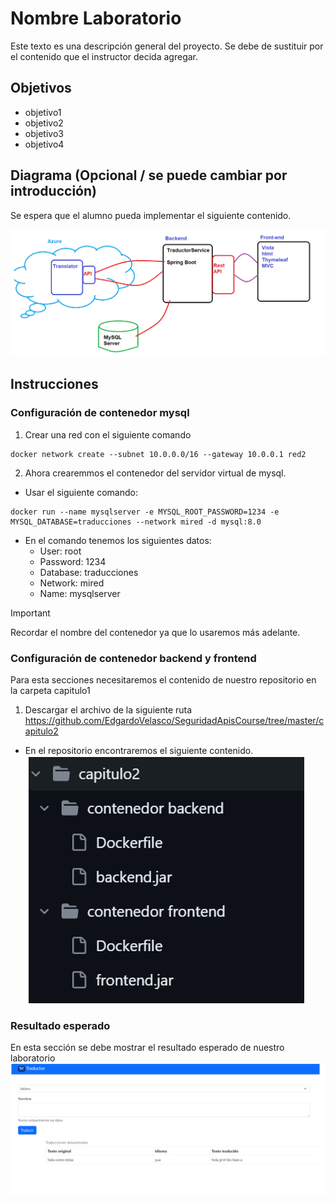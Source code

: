 
# Nombre Laboratorio

Este texto es una descripción general del proyecto. Se debe de sustituir por el contenido
que el instructor decida agregar. 

## Objetivos
- objetivo1
- objetivo2
- objetivo3
- objetivo4


## Diagrama (Opcional / se puede cambiar por introducción)
Se espera que el alumno pueda implementar el siguiente contenido. 

![diagrama1](../images/img1.png)


## Instrucciones 
### Configuración de contenedor mysql
1. Crear una red con el siguiente comando
```shell
docker network create --subnet 10.0.0.0/16 --gateway 10.0.0.1 red2
```

2. Ahora crearemmos el contenedor del servidor virtual de mysql. 

- Usar el siguiente comando: 

```shell
docker run --name mysqlserver -e MYSQL_ROOT_PASSWORD=1234 -e MYSQL_DATABASE=traducciones --network mired -d mysql:8.0
```

- En el comando tenemos los siguientes datos:
    - User: root
    - Password: 1234
    - Database: traducciones
    - Network: mired
    - Name: mysqlserver 
> [!IMPORTANT]
> Recordar el nombre del contenedor ya que lo usaremos más adelante. 


### Configuración de contenedor backend y frontend
Para esta secciones necesitaremos el contenido de nuestro repositorio en la carpeta capitulo1

1. Descargar el archivo de la siguiente ruta
https://github.com/EdgardoVelasco/SeguridadApisCourse/tree/master/capitulo2

- En el repositorio encontraremos el siguiente contenido. 
![imagen repositorio](../images/img2.png)




### Resultado esperado
En esta sección se debe mostrar el resultado esperado de nuestro laboratorio
![imagen resultado](../images/img3.png)


